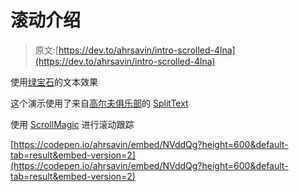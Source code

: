 # 滚动介绍

> 原文:[https://dev.to/ahrsavin/intro-scrolled-4lna](https://dev.to/ahrsavin/intro-scrolled-4lna)

使用[绿宝石](https://greensock.com/gsap)的文本效果

这个演示使用了来自[高尔夫俱乐部](http://greensock.com/club/)的 [SplitText](http://greensock.com/SplitText)

使用 [ScrollMagic](https://scrollmagic.io) 进行滚动跟踪

[https://codepen.io/ahrsavin/embed/NVddQg?height=600&default-tab=result&embed-version=2](https://codepen.io/ahrsavin/embed/NVddQg?height=600&default-tab=result&embed-version=2)